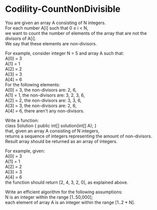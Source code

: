# Codility-CountNonDivisible
 You are given an array A consisting of N integers.</br>
 For each number A[i] such that 0 ≤ i < N,</br> 
 we want to count the number of elements of the array that are not the divisors of A[i].</br> 
 We say that these elements are non-divisors.

 For example, consider integer N = 5 and array A such that:</br>
 A[0] = 3</br>
 A[1] = 1</br>
 A[2] = 2</br>
 A[3] = 3</br>
 A[4] = 6</br>
 For the following elements:</br>
 A[0] = 3, the non-divisors are: 2, 6,</br>
 A[1] = 1, the non-divisors are: 3, 2, 3, 6,</br>
 A[2] = 2, the non-divisors are: 3, 3, 6,</br>
 A[3] = 3, the non-divisors are: 2, 6,</br>
 A[4] = 6, there aren't any non-divisors.

 Write a function:</br>
 class Solution { public int[] solution(int[] A); }</br>
 that, given an array A consisting of N integers,</br>
 returns a sequence of integers representing the amount of non-divisors.</br>
 Result array should be returned as an array of integers.

 For example, given:</br>
 A[0] = 3</br>
 A[1] = 1</br>
 A[2] = 2</br>
 A[3] = 3</br>
 A[4] = 6</br>
 the function should return [2, 4, 3, 2, 0], as explained above.

 Write an efficient algorithm for the following assumptions:</br>
 N is an integer within the range [1..50,000];</br> 
 each element of array A is an integer within the range [1..2 * N].
